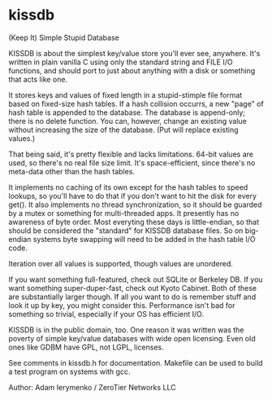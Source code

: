 kissdb
======

(Keep It) Simple Stupid Database

KISSDB is about the simplest key/value store you'll ever see, anywhere.
It's written in plain vanilla C using only the standard string and FILE
I/O functions, and should port to just about anything with a disk or
something that acts like one.

It stores keys and values of fixed length in a stupid-stimple file format
based on fixed-size hash tables. If a hash collision occurrs, a new "page"
of hash table is appended to the database. The database is append-only;
there is no delete function. You can, however, change an existing value
without increasing the size of the database. (Put will replace existing
values.)

That being said, it's pretty flexible and lacks limitations. 64-bit values
are used, so there's no real file size limit. It's space-efficient, since
there's no meta-data other than the hash tables.

It implements no caching of its own except for the hash tables to speed
lookups, so you'll have to do that if you don't want to hit the disk for
every get(). It also implements no thread synchronization, so it should be
guarded by a mutex or something for multi-threaded apps. It presently
has no awareness of byte order. Most everyting these days is little-endian,
so that should be considered the "standard" for KISSDB database files.
So on big-endian systems byte swapping will need to be added in the
hash table I/O code.

Iteration over all values is supported, though values are unordered.

If you want something full-featured, check out SQLite or Berkeley DB. If
you want something super-duper-fast, check out Kyoto Cabinet. Both of these
are substantially larger though. If all you want to do is remember stuff
and look it up by key, you might consider this. Performance isn't bad for
something so trivial, especially if your OS has efficient I/O.

KISSDB is in the public domain, too. One reason it was written was the
poverty of simple key/value databases with wide open licensing. Even old
ones like GDBM have GPL, not LGPL, licenses.

See comments in kissdb.h for documentation. Makefile can be used to build
a test program on systems with gcc.

Author: Adam Ierymenko / ZeroTier Networks LLC
